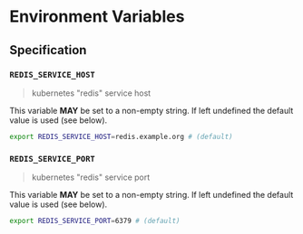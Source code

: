 # Environment Variables

## Specification

### `REDIS_SERVICE_HOST`

> kubernetes "redis" service host

This variable **MAY** be set to a non-empty string.
If left undefined the default value is used (see below).

```bash
export REDIS_SERVICE_HOST=redis.example.org # (default)
```

### `REDIS_SERVICE_PORT`

> kubernetes "redis" service port

This variable **MAY** be set to a non-empty string.
If left undefined the default value is used (see below).

```bash
export REDIS_SERVICE_PORT=6379 # (default)
```
